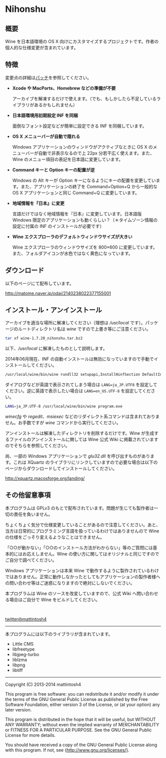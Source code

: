 Nihonshu
========================================



概要
----------------------------------------

Wine を日本語環境の OS X 向けにカスタマイズするプロジェクトです。作者の個人的な仕様変更が含まれています。



特徴
----------------------------------------

変更点の詳細は[パッチ](https://github.com/mattintosh4/compact-wine/tree/master/patch_archive)を参照してください。

-   __Xcode や MacPorts、Homebrew などの準備が不要__

    アーカイブを解凍するだけで使えます。（でも、もしかしたら不足しているライブラリがあるかもしれません）

-   __日本語環境用初期設定 INF を同梱__

    面倒なフォント設定などが簡単に設定できる INF を同梱しています。

-   __OS X メニューバーが自動で隠れる__

    Windows アプリケーションのウィンドウがアクティブなときに OS X のメニューバーが自動で非表示なるので上 22px 分若干広く使えます。また、Wine のメニュー項目の表記を日本語に変更しています。

-   __Command キーと Option キーの配置が逆__

    Windows の Alt キーが Option キーになるようにキーの配置を変更しています。また、アプリケーションの終了を Command+Option+Q から一般的な OS X アプリケーションと同じ Command+Q に変更しています。

-   __地域情報を『日本』に変更__

    言語だけではなく地域情報を『日本』に変更しています。日本語版 Windows 限定のアプリケーションも動くらしい？（＊タイムゾーン情報の設定に付属の INF のインストールが必要です）

-   __Wine エクスプローラのデフォルトウィンドウサイズが大きい__

    Wine エクスプローラのウィンドウサイズを 800×600 に変更しています。また、フォルダアイコンが水色ではなく黄色になっています。



ダウンロード
----------------------------------------

以下のページにて配布しています。

http://matome.naver.jp/odai/2140238022377155001



インストール・アンインストール
----------------------------------------

アーカイブを適当な場所に解凍してください（理想は _/usr/local_ です）。パッケージのルートディレクトリ名は _wine_ ですので上書き等にご注意ください。

```sh
tar xf wine-1.7.20_nihonshu.tar.bz2
```

以下、_/usr/local_ に解凍したものとして説明します。

2014年06月現在、INF の自動インストールは無効になっていますので手動でインストールしてください。

```sh
/usr/local/wine/bin/wine rundll32 setupapi,InstallHinfSection DefaultInstall 128 /usr/local/wine/share/wine/inf/osx-wine.inf
```

ダイアログなどが英語で表示されてしまう場合は `LANG=ja_JP.UTF8` を設定してください。逆に英語で表示したい場合は `LANG=en_US.UTF-8` を設定してください。

```sh
LANG=ja_JP.UTF-8 /usr/local/wine/bin/wine program.exe
```

_winecfg_ や _regedit_、_msiexec_ などのリダイレクト系コマンドは含まれておりません。お手数ですが _wine_ コマンドから実行してください。

アンインストールは解凍したディレクトリを削除するだけです。Wine が生成するファイルのアンインストールに関しては Wine 公式 Wiki に掲載されていますのでそちらを参照してください。

尚、一部の Windows アプリケーションで _glu32.dll_ を呼び出すものがあります。これは XQuartz のライブラリにリンクしていますので必要な場合は以下のページからダウンロードしてインストールしてください。

http://xquartz.macosforge.org/landing/



その他留意事項
----------------------------------------

本プログラムは GPLv3 のもとで配布されています。問題が生じても製作者は一切の責任を負いません。

ちょくちょく気分で仕様変更していることがあるので注意してください。あと、当方は日常的にプログラミング言語を扱っているわけではありませんので Wine の仕様をごっそり変えるようなことはできません。

「○○が動かない」「○○のインストール方法がわからない」等のご質問には基本的にはお応えしません。Wine の使い方に関してはオリジナルと同じですのでご自分で調べてください。

Windows アプリケーションは本来 Wine で動作するように製作されているわけではありません。正常に動作しなかったとしてもアプリケーションの製作者様への問い合わせ等はご迷惑になりますので絶対にしないでください。

本プログラムは Wine のソースを改変していますので、公式 Wiki へ問い合わせる場合はご自分で Wine をビルドしてください。

<br />

[twitter@mattintosh4](https://twitter.com/mattintosh4)



****************************************

本プログラムには以下のライブラリが含まれています。

-   Little CMS
-   libfreetype
-   libjpeg-turbo
-   liblzma
-   libpng
-   libtiff



****************************************

Copyright (C) 2013-2014  mattintosh4

This program is free software: you can redistribute it and/or modify
it under the terms of the GNU General Public License as published by
the Free Software Foundation, either version 3 of the License, or
(at your option) any later version.

This program is distributed in the hope that it will be useful,
but WITHOUT ANY WARRANTY; without even the implied warranty of
MERCHANTABILITY or FITNESS FOR A PARTICULAR PURPOSE. See the
GNU General Public License for more details.

You should have received a copy of the GNU General Public License
along with this program. If not, see {http://www.gnu.org/licenses/}.
